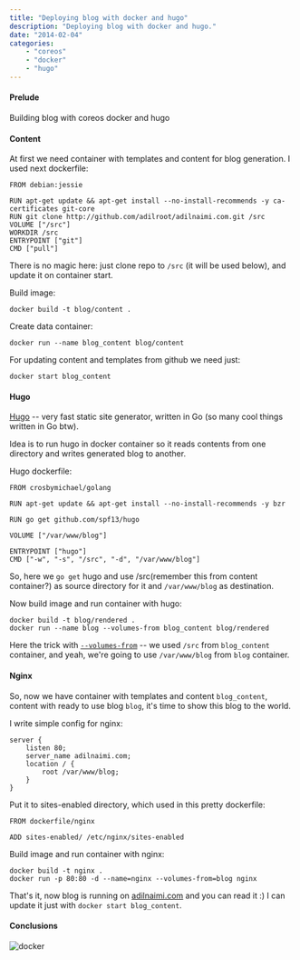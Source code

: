 ```yaml
---
title: "Deploying blog with docker and hugo"
description: "Deploying blog with docker and hugo."
date: "2014-02-04"
categories:
    - "coreos"
    - "docker"
    - "hugo"
---
```


#### Prelude

Building blog with coreos docker and hugo 

#### Content

At first we need container with templates and content for blog generation.
I used next dockerfile:

```
FROM debian:jessie

RUN apt-get update && apt-get install --no-install-recommends -y ca-certificates git-core
RUN git clone http://github.com/adilroot/adilnaimi.com.git /src
VOLUME ["/src"]
WORKDIR /src
ENTRYPOINT ["git"]
CMD ["pull"]
```
There is no magic here: just clone repo to `/src` (it will be used below),
and update it on container start.

Build image:

```
docker build -t blog/content .
```

Create data container:

```
docker run --name blog_content blog/content
```

For updating content and templates from github we need just:

```
docker start blog_content
```

#### Hugo

[Hugo](http://hugo.spf13.com) -- very fast static site generator, written in Go (so
many cool things written in Go btw).

Idea is to run hugo in docker container so it reads contents from one directory
and writes generated blog to another.

Hugo dockerfile:

```
FROM crosbymichael/golang

RUN apt-get update && apt-get install --no-install-recommends -y bzr

RUN go get github.com/spf13/hugo

VOLUME ["/var/www/blog"]

ENTRYPOINT ["hugo"]
CMD ["-w", "-s", "/src", "-d", "/var/www/blog"]
```
So, here we `go get` hugo and use /src(remember this from content container?)
as source directory for it and `/var/www/blog` as destination.

Now build image and run container with hugo:

```
docker build -t blog/rendered .
docker run --name blog --volumes-from blog_content blog/rendered
```

Here the trick with
[`--volumes-from`](http://docs.docker.io/use/working_with_volumes/) -- we used
`/src` from `blog_content` container, and yeah, we're going to use
`/var/www/blog` from `blog` container.

#### Nginx

So, now we have container with templates and content `blog_content`, content
with ready to use blog `blog`, it's time to show this blog to the world.

I write simple config for nginx:

```
server {
    listen 80;
    server_name adilnaimi.com;
    location / {
        root /var/www/blog;
    }
}
```

Put it to sites-enabled directory, which used in this pretty dockerfile:

```
FROM dockerfile/nginx

ADD sites-enabled/ /etc/nginx/sites-enabled
```

Build image and run container with nginx:

```
docker build -t nginx .
docker run -p 80:80 -d --name=nginx --volumes-from=blog nginx
```

That's it, now blog is running on [adilnaimi.com](http://adilnaimi.com) and
you can read it :) I can update it just with `docker start blog_content`.

#### Conclusions



![docker](https://www.docker.io/static/img/homepage-docker-logo.png)
